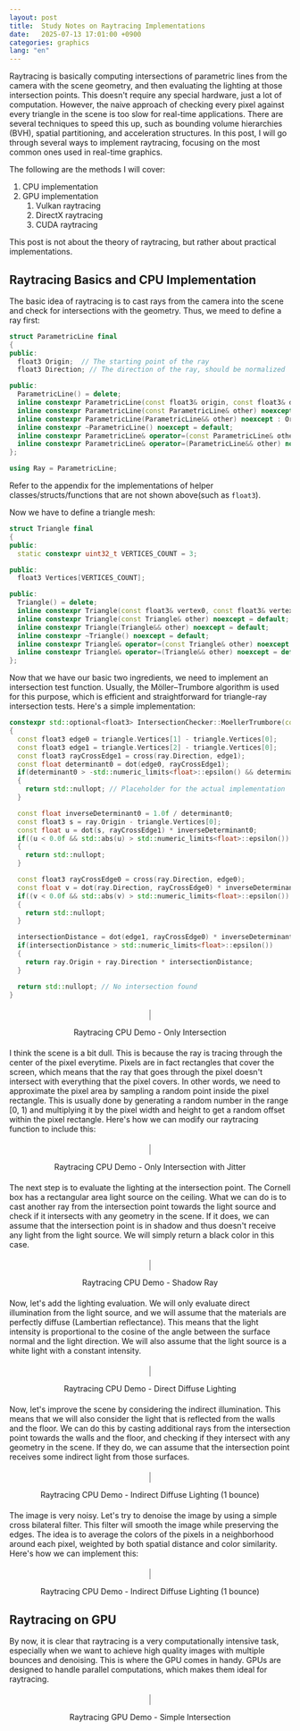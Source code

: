 ```yaml
---
layout: post
title:  Study Notes on Raytracing Implementations
date:   2025-07-13 17:01:00 +0900
categories: graphics
lang: "en"
---
```


Raytracing is basically computing intersections of parametric lines from the camera with the scene geometry, and then evaluating the lighting at those intersection points. This doesn't require any special hardware, just a lot of computation. However, the naive approach of checking every pixel against every triangle in the scene is too slow for real-time applications. There are several techniques to speed this up, such as bounding volume hierarchies (BVH), spatial partitioning, and acceleration structures. In this post, I will go through several ways to implement raytracing, focusing on the most common ones used in real-time graphics.

The following are the methods I will cover:

1. CPU implementation
2. GPU implementation
   1. Vulkan raytracing
   2. DirectX raytracing
   3. CUDA raytracing

This post is not about the theory of raytracing, but rather about practical implementations.

## Raytracing Basics and CPU Implementation

The basic idea of raytracing is to cast rays from the camera into the scene and check for intersections with the geometry. Thus, we meed to define a ray first:

```cpp
struct ParametricLine final
{
public:
  float3 Origin;  // The starting point of the ray
  float3 Direction; // The direction of the ray, should be normalized

public:
  ParametricLine() = delete;
  inline constexpr ParametricLine(const float3& origin, const float3& direction) noexcept : Origin(origin), Direction(direction.normalize()) {}
  inline constexpr ParametricLine(const ParametricLine& other) noexcept : Origin(other.Origin), Direction(other.Direction) {}
  inline constexpr ParametricLine(ParametricLine&& other) noexcept : Origin(std::move(other.Origin)), Direction(std::move(other.Direction)) {}
  inline constexpr ~ParametricLine() noexcept = default;
  inline constexpr ParametricLine& operator=(const ParametricLine& other) noexcept { if (this != &other) { Origin = other.Origin; Direction = other.Direction; } return *this; }
  inline constexpr ParametricLine& operator=(ParametricLine&& other) noexcept { if (this != &other) { Origin = std::move(other.Origin); Direction = std::move(other.Direction); } return *this; }
};

using Ray = ParametricLine;
```

Refer to the appendix for the implementations of helper classes/structs/functions that are not shown above(such as `float3`).

Now we have to define a triangle mesh:

```cpp
struct Triangle final
{
public:
  static constexpr uint32_t VERTICES_COUNT = 3;

public:
  float3 Vertices[VERTICES_COUNT];

public:
  Triangle() = delete;
  inline constexpr Triangle(const float3& vertex0, const float3& vertex1, const float3& vertex2) noexcept: Vertices{vertex0, vertex1, vertex2} {}
  inline constexpr Triangle(const Triangle& other) noexcept = default;
  inline constexpr Triangle(Triangle&& other) noexcept = default;
  inline constexpr ~Triangle() noexcept = default;
  inline constexpr Triangle& operator=(const Triangle& other) noexcept = default;
  inline constexpr Triangle& operator=(Triangle&& other) noexcept = default;
};
```

Now that we have our basic two ingredients, we need to implement an intersection test function. Usually, the Möller–Trumbore algorithm is used for this purpose, which is efficient and straightforward for triangle-ray intersection tests. Here's a simple implementation:

```cpp
constexpr std::optional<float3> IntersectionChecker::MoellerTrumbore(const ParametricLine& ray, const Triangle& triangle, float& intersectionDistance)
{
  const float3 edge0 = triangle.Vertices[1] - triangle.Vertices[0];
  const float3 edge1 = triangle.Vertices[2] - triangle.Vertices[0];
  const float3 rayCrossEdge1 = cross(ray.Direction, edge1);
  const float determinant0 = dot(edge0, rayCrossEdge1);
  if(determinant0 > -std::numeric_limits<float>::epsilon() && determinant0 < std::numeric_limits<float>::epsilon())
  {
    return std::nullopt; // Placeholder for the actual implementation
  }

  const float inverseDeterminant0 = 1.0f / determinant0;
  const float3 s = ray.Origin - triangle.Vertices[0];
  const float u = dot(s, rayCrossEdge1) * inverseDeterminant0;
  if((u < 0.0f && std::abs(u) > std::numeric_limits<float>::epsilon()) || (u > 1.0f && std::abs(u - 1.0f) > std::numeric_limits<float>::epsilon()))
  {
    return std::nullopt;
  }

  const float3 rayCrossEdge0 = cross(ray.Direction, edge0);
  const float v = dot(ray.Direction, rayCrossEdge0) * inverseDeterminant0;
  if((v < 0.0f && std::abs(v) > std::numeric_limits<float>::epsilon()) || (u + v > 1.0f && std::abs(u + v - 1.0f) > std::numeric_limits<float>::epsilon()))
  {
    return std::nullopt;
  }

  intersectionDistance = dot(edge1, rayCrossEdge0) * inverseDeterminant0;
  if(intersectionDistance > std::numeric_limits<float>::epsilon())
  {
    return ray.Origin + ray.Direction * intersectionDistance;
  }

  return std::nullopt; // No intersection found
}
```

<div id="raytracing-cpu-demo-only-intersection" style="text-align: center; margin: 20px 0;">
  <canvas id="wasm-canvas-only-intersection" width="720" height="720" style="border:1px solid #aaa;"></canvas>
  <p>Raytracing CPU Demo - Only Intersection</p>
</div>
<script src="{{ '/assets/codes/raytracing/main.js' | relative_url }}"></script>
<script>
createRaytracerModule({
  locateFile: (p) => p.endsWith('.wasm')
    ? '{{ "/assets/codes/raytracing/main.wasm" | relative_url }}'
    : p
}).then(Module => {
  const container = document.getElementById("raytracing-cpu-demo-only-intersection");
  const canvas = container.querySelector("canvas");
  const ctx = canvas.getContext("2d");
  const width = 720, height = 720, channels = 4;
  const imageData = ctx.createImageData(width, height);
  const label = container.querySelector("p");

  const info = document.createElement("p");
  info.style.fontSize = "0.9em";
  info.style.color = "#666";
  info.style.margin = "4px 0 0 0";
  label.insertAdjacentElement("afterend", info);

  Module._initialize(width, height);
  const bufPtr = Module._get_display_buffer();
  const render = Module.cwrap("render_frame", null, ["number", "number"]);

  if (!bufPtr || !Module.HEAPU8) {
    console.error("WASM buffer not allocated.");
    return;
  }

  const bufferView = new Uint8Array(Module.HEAPU8.buffer, bufPtr, width * height * channels);
  let frame = 0;
  let visible = false;
  let running = false;

  async function renderLoop() {
    if (!visible) {
      running = false;
      return;
    }

    const t0 = performance.now();

    await new Promise(r => setTimeout(r, 0)); // yield before heavy work

    render(frame++, 0);
    imageData.data.set(bufferView);
    ctx.putImageData(imageData, 0, 0);

    const t1 = performance.now();
    info.textContent = `Frame ${frame} rendered in ${(t1 - t0).toFixed(2)} ms`;

    // Schedule next frame without blocking UI
    setTimeout(renderLoop, 0);
  }

  const observer = new IntersectionObserver(entries => {
    for (const entry of entries) {
      visible = entry.isIntersecting;
      if (visible && !running) {
        running = true;
        renderLoop();
      }
    }
  }, {
    root: null,
    threshold: 0.1
  });

  observer.observe(container);
}).catch(err => {
  console.error("Failed to initialize WebAssembly module", err);
});
</script>

I think the scene is a bit dull. This is because the ray is tracing through the center of the pixel everytime. Pixels are in fact rectangles that cover the screen, which means that the ray that goes through the pixel doesn't intersect with everything that the pixel covers. In other words, we need to approximate the pixel area by sampling a random point inside the pixel rectangle. This is usually done by generating a random number in the range [0, 1) and multiplying it by the pixel width and height to get a random offset within the pixel rectangle. Here's how we can modify our raytracing function to include this:


<div id="raytracing-cpu-demo-only-intersection-with-jitter" style="text-align: center; margin: 20px 0;">
  <canvas id="wasm-canvas-only-intersection-with-jitter" width="720" height="720" style="border:1px solid #aaa;"></canvas>
  <p>Raytracing CPU Demo - Only Intersection with Jitter</p>
</div>
<script src="{{ '/assets/codes/raytracing/main.js' | relative_url }}"></script>
<script>
createRaytracerModule({
  locateFile: (p) => p.endsWith('.wasm')
    ? '{{ "/assets/codes/raytracing/main.wasm" | relative_url }}'
    : p
}).then(Module => {
  const container = document.getElementById("raytracing-cpu-demo-only-intersection-with-jitter");
  const canvas = container.querySelector("canvas");
  const ctx = canvas.getContext("2d");
  const width = 720, height = 720, channels = 4;
  const imageData = ctx.createImageData(width, height);
  const label = container.querySelector("p");

  const info = document.createElement("p");
  info.style.fontSize = "0.9em";
  info.style.color = "#666";
  info.style.margin = "4px 0 0 0";
  label.insertAdjacentElement("afterend", info);

  Module._initialize(width, height);
  const bufPtr = Module._get_display_buffer();
  const render = Module.cwrap("render_frame", null, ["number", "number"]);

  if (!bufPtr || !Module.HEAPU8) {
    console.error("WASM buffer not allocated.");
    return;
  }

  const bufferView = new Uint8Array(Module.HEAPU8.buffer, bufPtr, width * height * channels);
  let frame = 0;
  let visible = false;
  let running = false;

  async function renderLoop() {
    if (!visible) {
      running = false;
      return;
    }

    const t0 = performance.now();

    await new Promise(r => setTimeout(r, 0)); // yield before heavy work

    render(frame++, 1);
    imageData.data.set(bufferView);
    ctx.putImageData(imageData, 0, 0);

    const t1 = performance.now();
    info.textContent = `Frame ${frame} rendered in ${(t1 - t0).toFixed(2)} ms`;

    // Schedule next frame without blocking UI
    setTimeout(renderLoop, 0);
  }

  const observer = new IntersectionObserver(entries => {
    for (const entry of entries) {
      visible = entry.isIntersecting;
      if (visible && !running) {
        running = true;
        renderLoop();
      }
    }
  }, {
    root: null,
    threshold: 0.1
  });

  observer.observe(container);
}).catch(err => {
  console.error("Failed to initialize WebAssembly module", err);
});
</script>

The next step is to evaluate the lighting at the intersection point. The Cornell box has a rectangular area light source on the ceiling. What we can do is to cast another ray from the intersection point towards the light source and check if it intersects with any geometry in the scene. If it does, we can assume that the intersection point is in shadow and thus doesn't receive any light from the light source. We will simply return a black color in this case.

<div id="raytracing-cpu-demo-only-intersection-with-jitter-with-shadow-ray" style="text-align: center; margin: 20px 0;">
  <canvas id="wasm-canvas-only-intersection-with-jitter-with-shadow-ray" width="720" height="720" style="border:1px solid #aaa;"></canvas>
  <p>Raytracing CPU Demo - Shadow Ray</p>
</div>
<script src="{{ '/assets/codes/raytracing/main.js' | relative_url }}"></script>
<script>
createRaytracerModule({
  locateFile: (p) => p.endsWith('.wasm')
    ? '{{ "/assets/codes/raytracing/main.wasm" | relative_url }}'
    : p
}).then(Module => {
  const container = document.getElementById("raytracing-cpu-demo-only-intersection-with-jitter-with-shadow-ray");
  const canvas = container.querySelector("canvas");
  const ctx = canvas.getContext("2d");
  const width = 720, height = 720, channels = 4;
  const imageData = ctx.createImageData(width, height);
  const label = container.querySelector("p");

  const info = document.createElement("p");
  info.style.fontSize = "0.9em";
  info.style.color = "#666";
  info.style.margin = "4px 0 0 0";
  label.insertAdjacentElement("afterend", info);

  Module._initialize(width, height);
  const bufPtr = Module._get_display_buffer();
  const render = Module.cwrap("render_frame", null, ["number", "number"]);

  if (!bufPtr || !Module.HEAPU8) {
    console.error("WASM buffer not allocated.");
    return;
  }

  const bufferView = new Uint8Array(Module.HEAPU8.buffer, bufPtr, width * height * channels);
  let frame = 0;
  let visible = false;
  let running = false;

  async function renderLoop() {
    if (!visible) {
      running = false;
      return;
    }

    const t0 = performance.now();

    await new Promise(r => setTimeout(r, 0)); // yield before heavy work

    render(frame++, 3);
    imageData.data.set(bufferView);
    ctx.putImageData(imageData, 0, 0);

    const t1 = performance.now();
    info.textContent = `Frame ${frame} rendered in ${(t1 - t0).toFixed(2)} ms`;

    // Schedule next frame without blocking UI
    setTimeout(renderLoop, 0);
  }

  const observer = new IntersectionObserver(entries => {
    for (const entry of entries) {
      visible = entry.isIntersecting;
      if (visible && !running) {
        running = true;
        renderLoop();
      }
    }
  }, {
    root: null,
    threshold: 0.1
  });

  observer.observe(container);
}).catch(err => {
  console.error("Failed to initialize WebAssembly module", err);
});
</script>

Now, let's add the lighting evaluation. We will only evaluate direct illumination from the light source, and we will assume that the materials are perfectly diffuse (Lambertian reflectance). This means that the light intensity is proportional to the cosine of the angle between the surface normal and the light direction. We will also assume that the light source is a white light with a constant intensity.

<div id="raytracing-cpu-demo-direct-diffuse" style="text-align: center; margin: 20px 0;">
  <canvas id="wasm-canvas-direct-diffuse" width="720" height="720" style="border:1px solid #aaa;"></canvas>
  <p>Raytracing CPU Demo - Direct Diffuse Lighting</p>
</div>
<script src="{{ '/assets/codes/raytracing/main.js' | relative_url }}"></script>
<script>
createRaytracerModule({
  locateFile: (p) => p.endsWith('.wasm')
    ? '{{ "/assets/codes/raytracing/main.wasm" | relative_url }}'
    : p
}).then(Module => {
  const container = document.getElementById("raytracing-cpu-demo-direct-diffuse");
  const canvas = container.querySelector("canvas");
  const ctx = canvas.getContext("2d");
  const width = 720, height = 720, channels = 4;
  const imageData = ctx.createImageData(width, height);
  const label = container.querySelector("p");

  const info = document.createElement("p");
  info.style.fontSize = "0.9em";
  info.style.color = "#666";
  info.style.margin = "4px 0 0 0";
  label.insertAdjacentElement("afterend", info);

  Module._initialize(width, height);
  const bufPtr = Module._get_display_buffer();
  const render = Module.cwrap("render_frame", null, ["number", "number"]);

  if (!bufPtr || !Module.HEAPU8) {
    console.error("WASM buffer not allocated.");
    return;
  }

  const bufferView = new Uint8Array(Module.HEAPU8.buffer, bufPtr, width * height * channels);
  let frame = 0;
  let visible = false;
  let running = false;

  async function renderLoop() {
    if (!visible) {
      running = false;
      return;
    }

    const t0 = performance.now();

    await new Promise(r => setTimeout(r, 0)); // yield before heavy work

    render(frame++, 1+2+4); // 1 for jitter, 2 for shadow ray, 4 for diffuse
    imageData.data.set(bufferView);
    ctx.putImageData(imageData, 0, 0);

    const t1 = performance.now();
    info.textContent = `Frame ${frame} rendered in ${(t1 - t0).toFixed(2)} ms`;

    // Schedule next frame without blocking UI
    setTimeout(renderLoop, 0);
  }

  const observer = new IntersectionObserver(entries => {
    for (const entry of entries) {
      visible = entry.isIntersecting;
      if (visible && !running) {
        running = true;
        renderLoop();
      }
    }
  }, {
    root: null,
    threshold: 0.1
  });

  observer.observe(container);
}).catch(err => {
  console.error("Failed to initialize WebAssembly module", err);
});
</script>

Now, let's improve the scene by considering the indirect illumination. This means that we will also consider the light that is reflected from the walls and the floor. We can do this by casting additional rays from the intersection point towards the walls and the floor, and checking if they intersect with any geometry in the scene. If they do, we can assume that the intersection point receives some indirect light from those surfaces.


<div id="raytracing-cpu-demo-indirect-diffuse" style="text-align: center; margin: 20px 0;">
  <canvas id="wasm-canvas-indirect-diffuse" width="720" height="720" style="border:1px solid #aaa;"></canvas>
  <p>Raytracing CPU Demo - Indirect Diffuse Lighting (1 bounce)</p>
</div>
<script src="{{ '/assets/codes/raytracing/main.js' | relative_url }}"></script>
<script>
createRaytracerModule({
  locateFile: (p) => p.endsWith('.wasm')
    ? '{{ "/assets/codes/raytracing/main.wasm" | relative_url }}'
    : p
}).then(Module => {
  const container = document.getElementById("raytracing-cpu-demo-indirect-diffuse");
  const canvas = container.querySelector("canvas");
  const ctx = canvas.getContext("2d");
  const width = 720, height = 720, channels = 4;
  const imageData = ctx.createImageData(width, height);
  const label = container.querySelector("p");

  const info = document.createElement("p");
  info.style.fontSize = "0.9em";
  info.style.color = "#666";
  info.style.margin = "4px 0 0 0";
  label.insertAdjacentElement("afterend", info);

  Module._initialize(width, height);
  const bufPtr = Module._get_display_buffer();
  const render = Module.cwrap("render_frame", null, ["number", "number"]);

  if (!bufPtr || !Module.HEAPU8) {
    console.error("WASM buffer not allocated.");
    return;
  }

  const bufferView = new Uint8Array(Module.HEAPU8.buffer, bufPtr, width * height * channels);
  let frame = 0;
  let visible = false;
  let running = false;

  async function renderLoop() {
    if (!visible) {
      running = false;
      return;
    }

    const t0 = performance.now();

    await new Promise(r => setTimeout(r, 0)); // yield before heavy work

    render(frame++, 1+2+4+8); // 1 for jitter, 2 for shadow ray, 4 for diffuse, 8 for indirect
    imageData.data.set(bufferView);
    ctx.putImageData(imageData, 0, 0);

    const t1 = performance.now();
    info.textContent = `Frame ${frame} rendered in ${(t1 - t0).toFixed(2)} ms`;

    // Schedule next frame without blocking UI
    setTimeout(renderLoop, 0);
  }

  const observer = new IntersectionObserver(entries => {
    for (const entry of entries) {
      visible = entry.isIntersecting;
      if (visible && !running) {
        running = true;
        renderLoop();
      }
    }
  }, {
    root: null,
    threshold: 0.1
  });

  observer.observe(container);
}).catch(err => {
  console.error("Failed to initialize WebAssembly module", err);
});
</script>

The image is very noisy. Let's try to denoise the image by using a simple cross bilateral filter. This filter will smooth the image while preserving the edges. The idea is to average the colors of the pixels in a neighborhood around each pixel, weighted by both spatial distance and color similarity. Here's how we can implement this:

<div id="raytracing-cpu-demo-indirect-diffuse-denoised" style="text-align: center; margin: 20px 0;">
  <canvas id="wasm-canvas-indirect-diffuse-denoised" width="720" height="720" style="border:1px solid #aaa;"></canvas>
  <p>Raytracing CPU Demo - Indirect Diffuse Lighting (1 bounce)</p>
</div>
<script src="{{ '/assets/codes/raytracing/main.js' | relative_url }}"></script>
<script>
createRaytracerModule({
  locateFile: (p) => p.endsWith('.wasm')
    ? '{{ "/assets/codes/raytracing/main.wasm" | relative_url }}'
    : p
}).then(Module => {
  const container = document.getElementById("raytracing-cpu-demo-indirect-diffuse-denoised");
  const canvas = container.querySelector("canvas");
  const ctx = canvas.getContext("2d");
  const width = 720, height = 720, channels = 4;
  const imageData = ctx.createImageData(width, height);
  const label = container.querySelector("p");

  const info = document.createElement("p");
  info.style.fontSize = "0.9em";
  info.style.color = "#666";
  info.style.margin = "4px 0 0 0";
  label.insertAdjacentElement("afterend", info);

  Module._initialize(width, height);
  const bufPtr = Module._get_display_buffer();
  const render = Module.cwrap("render_frame", null, ["number", "number"]);

  if (!bufPtr || !Module.HEAPU8) {
    console.error("WASM buffer not allocated.");
    return;
  }

  const bufferView = new Uint8Array(Module.HEAPU8.buffer, bufPtr, width * height * channels);
  let frame = 0;
  let visible = false;
  let running = false;

  async function renderLoop() {
    if (!visible) {
      running = false;
      return;
    }

    const t0 = performance.now();

    await new Promise(r => setTimeout(r, 0)); // yield before heavy work

    render(frame++, 1+2+4+8+16); // 1 for jitter, 2 for shadow ray, 4 for diffuse, 8 for indirect, 16 for denoising
    imageData.data.set(bufferView);
    ctx.putImageData(imageData, 0, 0);

    const t1 = performance.now();
    info.textContent = `Frame ${frame} rendered in ${(t1 - t0).toFixed(2)} ms`;

    // Schedule next frame without blocking UI
    setTimeout(renderLoop, 0);
  }

  const observer = new IntersectionObserver(entries => {
    for (const entry of entries) {
      visible = entry.isIntersecting;
      if (visible && !running) {
        running = true;
        renderLoop();
      }
    }
  }, {
    root: null,
    threshold: 0.1
  });

  observer.observe(container);
}).catch(err => {
  console.error("Failed to initialize WebAssembly module", err);
});
</script>

## Raytracing on GPU

By now, it is clear that raytracing is a very computationally intensive task, especially when we want to achieve high quality images with multiple bounces and denoising. This is where the GPU comes in handy. GPUs are designed to handle parallel computations, which makes them ideal for raytracing.

<div id="raytracing-gpu-demo-simple" style="text-align: center; margin: 20px 0;">
  <canvas id="wasm-canvas-gpu-demo-simple" width="720" height="720" style="border:1px solid #aaa;"></canvas>
  <p>Raytracing GPU Demo - Simple Intersection</p>
</div>
<script>
(async () => {
  const container = document.getElementById("raytracing-gpu-demo-simple");
  const canvas = container.querySelector("canvas");
  const label = container.querySelector("p");

  // WebGPU setup
  const adapter = await navigator.gpu.requestAdapter();
  const device = await adapter.requestDevice();
  const context = canvas.getContext("webgpu");
  const format = navigator.gpu.getPreferredCanvasFormat();
  context.configure({
    device: device,
    format: format,
    alphaMode: "opaque"
  });

  // Camera buffer
  const cameraData = new Float32Array([
    278.0, 273.0, -800.0, 1.0, // Camera position + padding
    0.0, 0.0, 1.0, 0.0,        // Camera forward + padding
    -1.0, 0.0, 0.0, 0.0,       // Camera right + padding
    0.0, 1.0, 0.0,        // Camera up
    0.035,                // Focal length
    0.025,                // Width
    0.025,                // Height
    0.0, 0.0              // Padding
  ]);
  const cameraBuffer = device.createBuffer({
    size: cameraData.byteLength,
    usage: GPUBufferUsage.UNIFORM | GPUBufferUsage.COPY_DST
  });
  device.queue.writeBuffer(cameraBuffer, 0, cameraData);

  const frameInputBuffer = device.createBuffer({
    size: 4, // Single integer for frame index
    usage: GPUBufferUsage.UNIFORM | GPUBufferUsage.COPY_DST
  });

  function updateFrameInput(seed) {
    const data = new Uint32Array([
      seed
    ]);
    device.queue.writeBuffer(frameInputBuffer, 0, data.buffer);
  }

  // Scene buffer
  const triangleData = new Float32Array([

    // Floor
      // triangle vertices
      0.0, 0.0, 0.0, 1.0,
      559.2, 0.0, 552.8, 1.0,
      559.2, 0.0, 0.0, 1.0,
      // Triangle normal and emissive factor
      0.0, 1.0, 0.0, 0.0,
      // Triangle color
      1.0, 1.0, 1.0, 1.0,
      // Triangle vertices
      0.0, 0.0, 0.0, 1.0,
      0.0, 0.0, 552.8, 1.0,
      559.2, 0.0, 552.8, 1.0,
      // Triangle normal and emissive factor
      0.0, 1.0, 0.0, 0.0,
      // Triangle color
      1.0, 1.0, 1.0, 1.0,
    // Ceiling
      // Triangle vertices
      556.0, 548.8, 0.0, 1.0,
      556.0, 548.8, 559.2, 1.0,
      0.0, 548.8, 559.2, 1.0,
      // Triangle normal and emissive factor
      0.0, -1.0, 0.0, 0.0,
      // Triangle color
      1.0, 1.0, 1.0, 1.0,
      // Triangle vertices
      0.0, 548.8, 0.0, 1.0,
      556.0, 548.8, 0.0, 1.0,
      0.0, 548.8, 559.2, 1.0,
      // Triangle normal and emissive factor
      0.0, -1.0, 0.0, 0.0,
      // Triangle color
      1.0, 1.0, 1.0, 1.0,
    // Back wall
      // Triangle vertices
      549.6, 0.0, 559.2, 1.0,
      549.6, 548.8, 559.2, 1.0,
      0.0, 548.8, 559.2, 1.0,
      // Triangle normal and emissive factor
      0.0, 0.0, -1.0, 0.0,
      // Triangle color
      1.0, 1.0, 1.0, 1.0,
      // Triangle vertices
      0.0, 0.0, 559.2, 1.0,
      549.6, 0.0, 559.2, 1.0,
      0.0, 548.8, 559.2, 1.0,
      // Triangle normal and emissive factor
      0.0, 0.0, -1.0, 0.0,
      // Triangle color
      1.0, 1.0, 1.0, 1.0,
    // Right wall
      // Triangle vertices
      0.0, 0.0, 559.2, 1.0,
      0.0, 0.0, 0.0, 1.0,
      0.0, 548.8, 0.0, 1.0,
      // Triangle normal and emissive factor
      1.0, 0.0, 0.0, 0.0,
      // Triangle color
      0.0, 1.0, 0.0, 1.0,
      // Triangle vertices
      0.0, 0.0, 559.2, 1.0,
      0.0, 548.8, 0.0, 1.0,
      0.0, 548.8, 559.2, 1.0,
      // Triangle normal and emissive factor
      1.0, 0.0, 0.0, 0.0,
      // Triangle color
      0.0, 1.0, 0.0, 1.0,
    // Left wall
      // Triangle vertices
      552.8, 0.0, 0.0, 1.0,
      549.6, 0.0, 559.2, 1.0,
      556.0, 548.8, 559.2, 1.0,
      // Triangle normal and emissive factor
      -0.999915719, 0.0116608692, -0.00572199980, 0.0,
      // Triangle color
      1.0, 0.0, 0.0, 1.0,
      // Triangle vertices
      556.0, 548.8, 0.0, 1.0,
      552.8, 0.0, 0.0, 1.0,
      556.0, 548.8, 559.2, 1.0,
      // Triangle normal and emissive factor
      -0.999983013, 0.00583082717, 0.00000000, 0.0,
      // Triangle color
      1.0, 0.0, 0.0, 1.0,
    // Short Block
      // Triangle vertices
      130.0, 165.0, 65.0, 1.0,
      82.0, 165.0, 225.0, 1.0,
      240.0, 165.0, 272.0, 1.0,
      // Triangle normal and emissive factor
      0.0, 1.0, 0.0, 0.0,
      // Triangle color
      1.0, 1.0, 1.0, 1.0,
      // Triangle vertices
      290.0, 165.0, 114.0, 1.0,
      130.0, 165.0, 65.0, 1.0,
      240.0, 165.0, 272.0, 1.0,
      // Triangle normal and emissive factor
      0.0, 1.0, 0.0, 0.0,
      // Triangle color
      1.0, 1.0, 1.0, 1.0,
      // Triangle vertices
      290.0, 0.0, 114.0, 1.0,
      290.0, 165.0, 114.0, 1.0,
      240.0, 165.0, 272.0, 1.0,
      // Triangle normal and emissive factor
      0.953400135, -0.00000000, 0.301708907, 0.0,
      // Triangle color
      1.0, 1.0, 1.0, 1.0,
      // Triangle vertices
      240.0, 0.0, 272.0, 1.0,
      290.0, 0.0, 114.0, 1.0,
      240.0, 165.0, 272.0, 1.0,
      // Triangle normal and emissive factor
      0.953400135, -0.00000000, 0.301708907, 0.0,
      // Triangle color
      1.0, 1.0, 1.0, 1.0,
      // Triangle vertices
      130.0, 0.0, 65.0, 1.0,
      130.0, 165.0, 65.0, 1.0,
      290.0, 165.0, 114.0, 1.0,
      // Triangle normal and emissive factor
      0.292825788, 0.00000000, -0.956165850, 0.0,
      // Triangle color
      1.0, 1.0, 1.0, 1.0,
      // Triangle vertices
      290.0, 0.0, 114.0, 1.0,
      130.0, 0.0, 65.0, 1.0,
      290.0, 165.0, 114.0, 1.0,
      // Triangle normal and emissive factor
      0.292825788, 0.00000000, -0.956165850, 0.0,
      // Triangle color
      1.0, 1.0, 1.0, 1.0,
      // Triangle vertices
      82.0, 0.0, 225.0, 1.0,
      82.0, 165.0, 225.0, 1.0,
      130.0, 165.0, 65.0, 1.0,
      // Triangle normal and emissive factor
      -0.957826257, 0.00000000, -0.287347883, 0.0,
      // Triangle color
      1.0, 1.0, 1.0, 1.0,
      // Triangle vertices
      130.0, 0.0, 65.0, 1.0,
      82.0, 0.0, 225.0, 1.0,
      130.0, 165.0, 65.0, 1.0,
      // Triangle normal and emissive factor
      -0.957826257, 0.00000000, -0.287347883, 0.0,
      // Triangle color
      1.0, 1.0, 1.0, 1.0,
      // Triangle vertices
      240.0, 0.0, 272.0, 1.0,
      240.0, 165.0, 272.0, 1.0,
      82.0, 165.0, 225.0, 1.0,
      // Triangle normal and emissive factor
      -0.285120904, 0.00000000, 0.958491504, 0.0,
      // Triangle color
      1.0, 1.0, 1.0, 1.0,
      // Triangle vertices
      82.0, 0.0, 225.0, 1.0,
      240.0, 0.0, 272.0, 1.0,
      82.0, 165.0, 225.0, 1.0,
      // Triangle normal and emissive factor
      -0.285120904, 0.00000000, 0.958491504, 0.0,
      // Triangle color
      1.0, 1.0, 1.0, 1.0,
    // Tall Block
      // Triangle vertices
      423.0, 330.0, 247.0, 1.0,
      265.0, 330.0, 296.0, 1.0,
      314.0, 330.0, 456.0, 1.0,
      // Triangle normal and emissive factor
      0.0, 1.0, 0.0, 0.0,
      // Triangle color
      1.0, 1.0, 1.0, 1.0,
      // Triangle vertices
      472.0, 330.0, 406.0, 1.0,
      423.0, 330.0, 247.0, 1.0,
      314.0, 330.0, 456.0, 1.0,
      // Triangle normal and emissive factor
      0.0, 1.0, 0.0, 0.0,
      // Triangle color
      1.0, 1.0, 1.0, 1.0,
      // Triangle vertices
      423.0, 0.0, 247.0, 1.0,
      423.0, 330.0, 247.0, 1.0,
      472.0, 330.0, 406.0, 1.0,
      // Triangle normal and emissive factor
      0.955648959, 0.00000000, -0.294508159, 0.0,
      // Triangle color
      1.0, 1.0, 1.0, 1.0,
      // Triangle vertices
      472.0, 0.0, 406.0, 1.0,
      423.0, 0.0, 247.0, 1.0,
      472.0, 330.0, 406.0, 1.0,
      // Triangle normal and emissive factor
      0.955648959, 0.00000000, -0.294508159, 0.0,
      // Triangle color
      1.0, 1.0, 1.0, 1.0,
      // Triangle vertices
      472.0, 0.0, 406.0, 1.0,
      472.0, 330.0, 406.0, 1.0,
      314.0, 330.0, 456.0, 1.0,
      // Triangle normal and emissive factor
      0.301708907, -0.00000000, 0.953400135, 0.0,
      // Triangle color
      1.0, 1.0, 1.0, 1.0,
      // Triangle vertices
      314.0, 0.0, 456.0, 1.0,
      472.0, 0.0, 406.0, 1.0,
      314.0, 330.0, 456.0, 1.0,
      // Triangle normal and emissive factor
      0.301708907, -0.00000000, 0.953400135, 0.0,
      // Triangle color
      1.0, 1.0, 1.0, 1.0,
      // Triangle vertices
      314.0, 0.0, 456.0, 1.0,
      314.0, 330.0, 456.0, 1.0,
      265.0, 330.0, 296.0, 1.0,
      // Triangle normal and emissive factor
      -0.956165850, 0.00000000, 0.292825788, 0.0,
      // Triangle color
      1.0, 1.0, 1.0, 1.0,
      // Triangle vertices
      265.0, 0.0, 296.0, 1.0,
      314.0, 0.0, 456.0, 1.0,
      265.0, 330.0, 296.0, 1.0,
      // Triangle normal and emissive factor
      -0.956165850, 0.00000000, 0.292825788, 0.0,
      // Triangle color
      1.0, 1.0, 1.0, 1.0,
      // Triangle vertices
      265.0, 0.0, 296.0, 1.0,
      265.0, 330.0, 296.0, 1.0,
      423.0, 330.0, 247.0, 1.0,
      // Triangle normal and emissive factor
      -0.296209067, 0.00000000, -0.955123127, 0.0,
      // Triangle color
      1.0, 1.0, 1.0, 1.0,
      // Triangle vertices
      423.0, 0.0, 247.0, 1.0,
      265.0, 0.0, 296.0, 1.0,
      423.0, 330.0, 247.0, 1.0,
      // Triangle normal and emissive factor
      -0.296209067, 0.00000000, -0.955123127, 0.0,
      // Triangle color
      1.0, 1.0, 1.0, 1.0
  ]);
  const sceneBuffer = device.createBuffer({
    size: triangleData.byteLength,
    usage: GPUBufferUsage.STORAGE | GPUBufferUsage.COPY_DST
  });
  device.queue.writeBuffer(sceneBuffer, 0, triangleData);
  // Emissive buffer
  const emissiveData = new Float32Array([
    // Light source
      // Triangle vertices
      343.0, 548.8 - Number.EPSILON - Number.EPSILON, 227.0, 1.0,
      343.0, 548.8 - Number.EPSILON - Number.EPSILON, 332.0, 1.0,
      213.0, 548.8 - Number.EPSILON - Number.EPSILON, 332.0, 1.0,
      // Triangle normal and emissive factor
      0.0, -1.0, 0.0, 1.0,
      // Triangle color
      1.0, 1.0, 1.0, 1.0,
      // Triangle vertices
      213.0, 548.8 - Number.EPSILON - Number.EPSILON, 227.0, 1.0,
      343.0, 548.8 - Number.EPSILON - Number.EPSILON, 227.0, 1.0,
      213.0, 548.8 - Number.EPSILON - Number.EPSILON, 332.0, 1.0,
      // Triangle normal and emissive factor
      0.0, -1.0, 0.0, 1.0,
      // Triangle color
      1.0, 1.0, 1.0, 1.0
  ]);
  const emissiveBuffer = device.createBuffer({
    size: emissiveData.byteLength,
    usage: GPUBufferUsage.STORAGE | GPUBufferUsage.COPY_DST
  });
  device.queue.writeBuffer(emissiveBuffer, 0, emissiveData);

  // Output texture
  const rayOutput = device.createTexture({
    size: [canvas.width, canvas.height],
    format: "rgba8unorm",
    usage: GPUTextureUsage.RENDER_ATTACHMENT |
          GPUTextureUsage.STORAGE_BINDING |       // if used in compute write
          GPUTextureUsage.TEXTURE_BINDING |       // ✅ required for sampling
          GPUTextureUsage.COPY_SRC
  });

  // Compute shader
  const computeModule = device.createShaderModule({
    code: await fetch('{{ "/assets/codes/raytracing/raytracer.wgsl" | relative_url }}').then(res => res.text())
  });
  const computePipeline = device.createComputePipeline({
    layout: "auto",
    compute: {
      module: computeModule,
      entryPoint: "main"
    }
  });
  const computeBindGroup = device.createBindGroup({
    layout: computePipeline.getBindGroupLayout(0),
    entries: [
      { binding: 0, resource: { buffer: cameraBuffer } },
      { binding: 1, resource: { buffer: frameInputBuffer } },
      { binding: 2, resource: { buffer: sceneBuffer } },
      { binding: 3, resource: { buffer: emissiveBuffer } },
      { binding: 4, resource: rayOutput.createView() }
    ]
  });

  // Display pipeline
  const sampler = device.createSampler({
    magFilter: "linear",
    minFilter: "linear"
  });
  const displayModule = device.createShaderModule({
    code: await fetch('{{ "/assets/codes/raytracing/display.wgsl" | relative_url }}').then(res => res.text())
  });
  const renderPipeline = device.createRenderPipeline({
    layout: "auto",
    vertex: {
      module: displayModule,
      entryPoint: "vs_main"
    },
    fragment: {
      module: displayModule,
      entryPoint: "fs_main",
      targets: [{ format: format }]
    },
    primitive: { topology: "triangle-list" }
  });
  const renderBindGroup = device.createBindGroup({
    layout: renderPipeline.getBindGroupLayout(0),
    entries: [
      { binding: 0, resource: sampler },
      { binding: 1, resource: rayOutput.createView() }
    ]
  });

  // Info label
  const info = document.createElement("p");
  info.style.fontSize = "0.9em";
  info.style.color = "#666";
  info.style.margin = "4px 0 0 0";
  label.insertAdjacentElement("afterend", info);

  let frameCount = 0;
  let visible = false;
  let running = false;

  function renderFrame() {
    const seed = Math.floor(Math.random() * 0xFFFFFFFF);
    updateFrameInput(seed);

    const commandEncoder = device.createCommandEncoder();
    const computePass = commandEncoder.beginComputePass();
    computePass.setPipeline(computePipeline);
    computePass.setBindGroup(0, computeBindGroup);
    computePass.dispatchWorkgroups(
      Math.ceil(canvas.width / 8),
      Math.ceil(canvas.height / 8)
    );
    computePass.end();

    const textureView = context.getCurrentTexture().createView();
    const renderPass = commandEncoder.beginRenderPass({
      colorAttachments: [{
        view: textureView,
        loadOp: "clear",
        storeOp: "store",
        clearValue: { r: 0, g: 0, b: 0, a: 1 }
      }]
    });
    renderPass.setPipeline(renderPipeline);
    renderPass.setBindGroup(0, renderBindGroup);
    renderPass.draw(6, 1, 0, 0);
    renderPass.end();

    device.queue.submit([commandEncoder.finish()]);
  }

  async function renderLoop() {
    if (!visible) {
      running = false;
      return;
    }
    const t0 = performance.now();
    await new Promise(r => setTimeout(r, 0));
    renderFrame();
    const t1 = performance.now();
    info.textContent = `Frame ${frameCount++} rendered in ${(t1 - t0).toFixed(2)} ms`;
    setTimeout(renderLoop, 0);
  }

  const observer = new IntersectionObserver(entries => {
    for (const entry of entries) {
      visible = entry.isIntersecting;
      if (visible && !running) {
        running = true;
        renderLoop();
      }
    }
  }, {
    root: null,
    threshold: 0.1
  });
  observer.observe(container);
})();
</script>